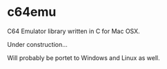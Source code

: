 # c64emu
C64 Emulator library written in C for Mac OSX.

Under construction...

Will probably be portet to Windows and Linux as well.
